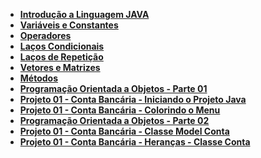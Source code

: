 - **[Introdução a Linguagem JAVA](https://github.com/rafaelq80/cookbook_java/blob/main/01.md)**
- **[Variáveis e Constantes](https://github.com/rafaelq80/cookbook_java/blob/main/03.md)**
- **[Operadores](https://github.com/rafaelq80/cookbook_java/blob/main/05.md)**
- **[Laços Condicionais](https://github.com/rafaelq80/cookbook_java/blob/main/06.md)**
- **[Laços de Repetição](https://github.com/rafaelq80/cookbook_java/blob/main/07.md)**
- **[Vetores e Matrizes](https://github.com/rafaelq80/cookbook_java/blob/main/08.md)**
- **[Métodos](https://github.com/rafaelq80/cookbook_java/blob/main/09.md)**
- **[Programação Orientada a Objetos - Parte 01](https://github.com/rafaelq80/cookbook_java/blob/main/10.md)**
- **[Projeto 01 - Conta Bancária - Iniciando o Projeto Java](https://github.com/rafaelq80/cookbook_java/blob/main/pr01.md)**
- **[Projeto 01 - Conta Bancária - Colorindo o Menu](https://github.com/rafaelq80/cookbook_java/blob/main/pr02.md)**
- **[Programação Orientada a Objetos - Parte 02](https://github.com/rafaelq80/cookbook_java/blob/main/11.md)**
- **[Projeto 01 - Conta Bancária - Classe Model Conta](https://github.com/rafaelq80/cookbook_java/blob/main/pr03.md)**
- **[Projeto 01 - Conta Bancária - Heranças - Classe Conta](https://github.com/rafaelq80/cookbook_java/blob/main/pr04.md)**